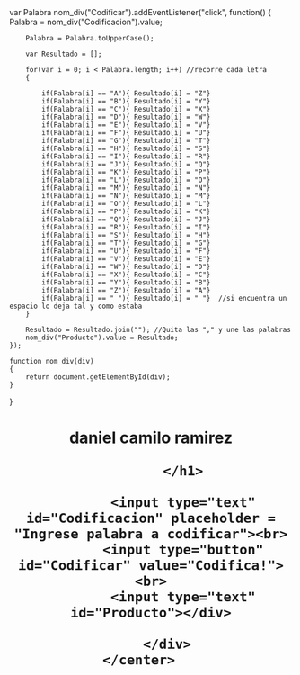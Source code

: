 <html lang="es">
<head>
	<meta charset="UTF-8">
	<title>Deisy Peña</title>
	<scrip>
	var Palabra
	nom_div("Codificar").addEventListener("click", function() 
	{
		Palabra = nom_div("Codificacion").value; 
		
		Palabra = Palabra.toUpperCase();

		var Resultado = [];

		for(var i = 0; i < Palabra.length; i++) //recorre cada letra    
		{

			if(Palabra[i] == "A"){ Resultado[i] = "Z"}
			if(Palabra[i] == "B"){ Resultado[i] = "Y"}
			if(Palabra[i] == "C"){ Resultado[i] = "X"}
			if(Palabra[i] == "D"){ Resultado[i] = "W"}
			if(Palabra[i] == "E"){ Resultado[i] = "V"}
			if(Palabra[i] == "F"){ Resultado[i] = "U"}
			if(Palabra[i] == "G"){ Resultado[i] = "T"}
			if(Palabra[i] == "H"){ Resultado[i] = "S"}
			if(Palabra[i] == "I"){ Resultado[i] = "R"}
			if(Palabra[i] == "J"){ Resultado[i] = "Q"}
			if(Palabra[i] == "K"){ Resultado[i] = "P"}
			if(Palabra[i] == "L"){ Resultado[i] = "O"}
			if(Palabra[i] == "M"){ Resultado[i] = "N"}
			if(Palabra[i] == "N"){ Resultado[i] = "M"}
			if(Palabra[i] == "O"){ Resultado[i] = "L"}
			if(Palabra[i] == "P"){ Resultado[i] = "K"}
			if(Palabra[i] == "Q"){ Resultado[i] = "J"}
			if(Palabra[i] == "R"){ Resultado[i] = "I"}
			if(Palabra[i] == "S"){ Resultado[i] = "H"}
			if(Palabra[i] == "T"){ Resultado[i] = "G"}
			if(Palabra[i] == "U"){ Resultado[i] = "F"}
			if(Palabra[i] == "V"){ Resultado[i] = "E"}
			if(Palabra[i] == "W"){ Resultado[i] = "D"}
			if(Palabra[i] == "X"){ Resultado[i] = "C"}
			if(Palabra[i] == "Y"){ Resultado[i] = "B"}
			if(Palabra[i] == "Z"){ Resultado[i] = "A"}
			if(Palabra[i] == " "){ Resultado[i] = " "}	//si encuentra un espacio lo deja tal y como estaba 		
		}

		Resultado = Resultado.join(""); //Quita las "," y une las palabras
		nom_div("Producto").value = Resultado;
	});

	function nom_div(div)
	{
		return document.getElementById(div);
	}
}
</scrip>
	
</head>
<body>
	<center>
		<div id = "cuerpo">
			<h1>
				daniel camilo ramirez</br>
				
			</h1>

			<input type="text" id="Codificacion" placeholder = "Ingrese palabra a codificar"><br>
			<input type="button" id="Codificar" value="Codifica!"><br>
			<input type="text" id="Producto"></div>
			
		</div>
	</center>	
</body>
</html>
